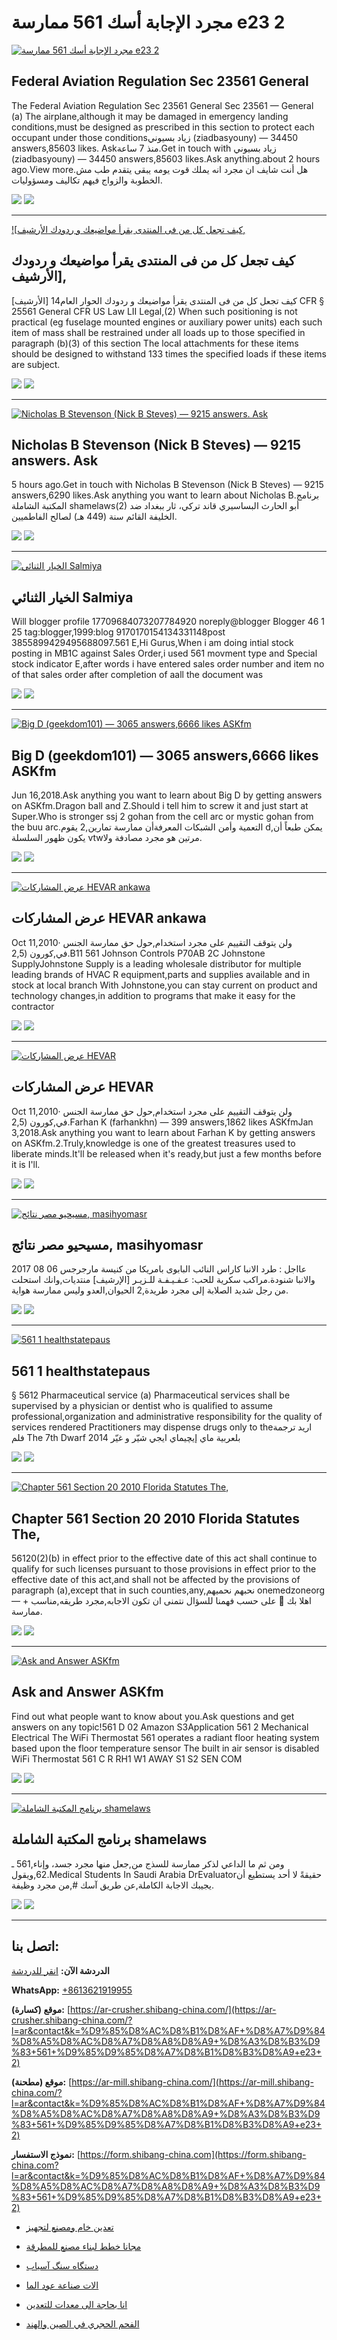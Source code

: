 # مجرد الإجابة أسك 561 ممارسة e23 2

<a href="https://swt.shibang-china.com/?l=ar&img&k=%D9%85%D8%AC%D8%B1%D8%AF+%D8%A7%D9%84%D8%A5%D8%AC%D8%A7%D8%A8%D8%A9+%D8%A3%D8%B3%D9%83+561+%D9%85%D9%85%D8%A7%D8%B1%D8%B3%D8%A9+e23+2" target="_blank">![مجرد الإجابة أسك 561 ممارسة e23 2](http://static.shibang-china.com/all-800x300/271.jpg)</a>

## Federal Aviation Regulation Sec 23561 General
The Federal Aviation Regulation Sec 23561 General Sec 23561 — General (a) The airplane,although it may be damaged in emergency landing conditions,must be designed as prescribed in this section to protect each occupant under those conditionsزياد بسيوني (ziadbasyouny) — 34450 answers,85603 likes. Askمنذ 7 ساعة.Get in touch with زياد بسيوني (ziadbasyouny) — 34450 answers,85603 likes.Ask anything.about 2 hours ago.View more.هل أنت شايف ان مجرد انه يملك قوت يومه يبقى يتقدم طب مش الخطوبة والزواج فيهم تكاليف ومسؤوليات.


<a href="https://whatsapp.shibangsoft.com/WhatsApp.php" target="_blank" title="WhatsApp">![](http://static.shibang-china.com/icon/whatsapp.png)</a> <a href="https://swt.shibang-china.com/?l=ar&icon&k=%D9%85%D8%AC%D8%B1%D8%AF+%D8%A7%D9%84%D8%A5%D8%AC%D8%A7%D8%A8%D8%A9+%D8%A3%D8%B3%D9%83+561+%D9%85%D9%85%D8%A7%D8%B1%D8%B3%D8%A9+e23+2" target="_blank">![](http://static.shibang-china.com/icon/chat-ar.png)</a>

---

<a href="https://swt.shibang-china.com/?l=ar&img&k=%D9%85%D8%AC%D8%B1%D8%AF+%D8%A7%D9%84%D8%A5%D8%AC%D8%A7%D8%A8%D8%A9+%D8%A3%D8%B3%D9%83+561+%D9%85%D9%85%D8%A7%D8%B1%D8%B3%D8%A9+e23+2" target="_blank">![كيف تجعل كل من فى المنتدى يقرأ مواضيعك و ردودك [الأرشيف,](http://static.shibang-china.com/all-800x300/874.jpg)</a>

## كيف تجعل كل من فى المنتدى يقرأ مواضيعك و ردودك [الأرشيف,
[الأرشيف] كيف تجعل كل من فى المنتدى يقرأ مواضيعك و ردودك الحوار العام14 CFR § 25561 General CFR US Law LII Legal,(2) When such positioning is not practical (eg fuselage mounted engines or auxiliary power units) each such item of mass shall be restrained under all loads up to those specified in paragraph (b)(3) of this section The local attachments for these items should be designed to withstand 133 times the specified loads if these items are subject.


<a href="https://whatsapp.shibangsoft.com/WhatsApp.php" target="_blank" title="WhatsApp">![](http://static.shibang-china.com/icon/whatsapp.png)</a> <a href="https://swt.shibang-china.com/?l=ar&icon&k=%D9%85%D8%AC%D8%B1%D8%AF+%D8%A7%D9%84%D8%A5%D8%AC%D8%A7%D8%A8%D8%A9+%D8%A3%D8%B3%D9%83+561+%D9%85%D9%85%D8%A7%D8%B1%D8%B3%D8%A9+e23+2" target="_blank">![](http://static.shibang-china.com/icon/chat-ar.png)</a>

---

<a href="https://swt.shibang-china.com/?l=ar&img&k=%D9%85%D8%AC%D8%B1%D8%AF+%D8%A7%D9%84%D8%A5%D8%AC%D8%A7%D8%A8%D8%A9+%D8%A3%D8%B3%D9%83+561+%D9%85%D9%85%D8%A7%D8%B1%D8%B3%D8%A9+e23+2" target="_blank">![Nicholas B Stevenson (Nick B Steves) — 9215 answers. Ask](http://static.shibang-china.com/all-800x300/1151.jpg)</a>

## Nicholas B Stevenson (Nick B Steves) — 9215 answers. Ask
5 hours ago.Get in touch with Nicholas B Stevenson (Nick B Steves) — 9215 answers,6290 likes.Ask anything you want to learn about Nicholas B.برنامج المكتبة الشاملة shamelaws(2) أبو الحارث البساسيري قاند تركي، ثار ببغداد ضد الخليفة القائم سنة (449 هـ) لصالح الفاطميين.


<a href="https://whatsapp.shibangsoft.com/WhatsApp.php" target="_blank" title="WhatsApp">![](http://static.shibang-china.com/icon/whatsapp.png)</a> <a href="https://swt.shibang-china.com/?l=ar&icon&k=%D9%85%D8%AC%D8%B1%D8%AF+%D8%A7%D9%84%D8%A5%D8%AC%D8%A7%D8%A8%D8%A9+%D8%A3%D8%B3%D9%83+561+%D9%85%D9%85%D8%A7%D8%B1%D8%B3%D8%A9+e23+2" target="_blank">![](http://static.shibang-china.com/icon/chat-ar.png)</a>

---

<a href="https://swt.shibang-china.com/?l=ar&img&k=%D9%85%D8%AC%D8%B1%D8%AF+%D8%A7%D9%84%D8%A5%D8%AC%D8%A7%D8%A8%D8%A9+%D8%A3%D8%B3%D9%83+561+%D9%85%D9%85%D8%A7%D8%B1%D8%B3%D8%A9+e23+2" target="_blank">![الخيار الثنائي Salmiya](http://static.shibang-china.com/all-800x300/737.jpg)</a>

## الخيار الثنائي Salmiya
Will blogger profile 17709684073207784920 noreply@blogger Blogger 46 1 25 tag:blogger,1999:blog 9170170154134331148post 3855899429495688097.561 E,Hi Gurus,When i am doing intial stock posting in MB1C against Sales Order,i used 561 movment type and Special stock indicator E,after words i have entered sales order number and item no of that sales order after completion of aall the document was


<a href="https://whatsapp.shibangsoft.com/WhatsApp.php" target="_blank" title="WhatsApp">![](http://static.shibang-china.com/icon/whatsapp.png)</a> <a href="https://swt.shibang-china.com/?l=ar&icon&k=%D9%85%D8%AC%D8%B1%D8%AF+%D8%A7%D9%84%D8%A5%D8%AC%D8%A7%D8%A8%D8%A9+%D8%A3%D8%B3%D9%83+561+%D9%85%D9%85%D8%A7%D8%B1%D8%B3%D8%A9+e23+2" target="_blank">![](http://static.shibang-china.com/icon/chat-ar.png)</a>

---

<a href="https://swt.shibang-china.com/?l=ar&img&k=%D9%85%D8%AC%D8%B1%D8%AF+%D8%A7%D9%84%D8%A5%D8%AC%D8%A7%D8%A8%D8%A9+%D8%A3%D8%B3%D9%83+561+%D9%85%D9%85%D8%A7%D8%B1%D8%B3%D8%A9+e23+2" target="_blank">![Big D (geekdom101) — 3065 answers,6666 likes ASKfm](http://static.shibang-china.com/all-800x300/1042.jpg)</a>

## Big D (geekdom101) — 3065 answers,6666 likes ASKfm
Jun 16,2018.Ask anything you want to learn about Big D by getting answers on ASKfm.Dragon ball and Z.Should i tell him to screw it and just start at Super.Who is stronger ssj 2 gohan from the cell arc or mystic gohan from the buu arc.التعمية وأمن الشبكات المعرفةأن ممارسة تمارين,2 يقوم d,يمكن طبعاً أن يكون ظهور السلسلة vtwمرتين هو مجرد مصادفة ولا.


<a href="https://whatsapp.shibangsoft.com/WhatsApp.php" target="_blank" title="WhatsApp">![](http://static.shibang-china.com/icon/whatsapp.png)</a> <a href="https://swt.shibang-china.com/?l=ar&icon&k=%D9%85%D8%AC%D8%B1%D8%AF+%D8%A7%D9%84%D8%A5%D8%AC%D8%A7%D8%A8%D8%A9+%D8%A3%D8%B3%D9%83+561+%D9%85%D9%85%D8%A7%D8%B1%D8%B3%D8%A9+e23+2" target="_blank">![](http://static.shibang-china.com/icon/chat-ar.png)</a>

---

<a href="https://swt.shibang-china.com/?l=ar&img&k=%D9%85%D8%AC%D8%B1%D8%AF+%D8%A7%D9%84%D8%A5%D8%AC%D8%A7%D8%A8%D8%A9+%D8%A3%D8%B3%D9%83+561+%D9%85%D9%85%D8%A7%D8%B1%D8%B3%D8%A9+e23+2" target="_blank">![عرض المشاركات HEVAR ankawa](http://static.shibang-china.com/all-800x300/326.jpg)</a>

## عرض المشاركات HEVAR ankawa
Oct 11,2010&#0183;&#32;ولن يتوقف التقييم على مجرد استخدام,حول حق ممارسة الجنس في,كورون (2,5.B11 561 Johnson Controls P70AB 2C Johnstone SupplyJohnstone Supply is a leading wholesale distributor for multiple leading brands of HVAC R equipment,parts and supplies available and in stock at local branch With Johnstone,you can stay current on product and technology changes,in addition to programs that make it easy for the contractor


<a href="https://whatsapp.shibangsoft.com/WhatsApp.php" target="_blank" title="WhatsApp">![](http://static.shibang-china.com/icon/whatsapp.png)</a> <a href="https://swt.shibang-china.com/?l=ar&icon&k=%D9%85%D8%AC%D8%B1%D8%AF+%D8%A7%D9%84%D8%A5%D8%AC%D8%A7%D8%A8%D8%A9+%D8%A3%D8%B3%D9%83+561+%D9%85%D9%85%D8%A7%D8%B1%D8%B3%D8%A9+e23+2" target="_blank">![](http://static.shibang-china.com/icon/chat-ar.png)</a>

---

<a href="https://swt.shibang-china.com/?l=ar&img&k=%D9%85%D8%AC%D8%B1%D8%AF+%D8%A7%D9%84%D8%A5%D8%AC%D8%A7%D8%A8%D8%A9+%D8%A3%D8%B3%D9%83+561+%D9%85%D9%85%D8%A7%D8%B1%D8%B3%D8%A9+e23+2" target="_blank">![عرض المشاركات HEVAR](http://static.shibang-china.com/all-800x300/1055.jpg)</a>

## عرض المشاركات HEVAR
Oct 11,2010&#0183;&#32;ولن يتوقف التقييم على مجرد استخدام,حول حق ممارسة الجنس في,كورون (2,5.Farhan K (farhankhn) — 399 answers,1862 likes ASKfmJan 3,2018.Ask anything you want to learn about Farhan K by getting answers on ASKfm.2.Truly,knowledge is one of the greatest treasures used to liberate minds.It&#39;ll be released when it&#39;s ready,but just a few months before it is I&#39;ll.


<a href="https://whatsapp.shibangsoft.com/WhatsApp.php" target="_blank" title="WhatsApp">![](http://static.shibang-china.com/icon/whatsapp.png)</a> <a href="https://swt.shibang-china.com/?l=ar&icon&k=%D9%85%D8%AC%D8%B1%D8%AF+%D8%A7%D9%84%D8%A5%D8%AC%D8%A7%D8%A8%D8%A9+%D8%A3%D8%B3%D9%83+561+%D9%85%D9%85%D8%A7%D8%B1%D8%B3%D8%A9+e23+2" target="_blank">![](http://static.shibang-china.com/icon/chat-ar.png)</a>

---

<a href="https://swt.shibang-china.com/?l=ar&img&k=%D9%85%D8%AC%D8%B1%D8%AF+%D8%A7%D9%84%D8%A5%D8%AC%D8%A7%D8%A8%D8%A9+%D8%A3%D8%B3%D9%83+561+%D9%85%D9%85%D8%A7%D8%B1%D8%B3%D8%A9+e23+2" target="_blank">![مسيحيو مصر نتائج, masihyomasr](http://static.shibang-china.com/all-800x300/922.jpg)</a>

## مسيحيو مصر نتائج, masihyomasr
2017 08 06 عااجل : طرد الانبا كاراس النائب البابوى بامريكا من كنيسة مارجرجس والانبا شنودة.مراكب سكرية للحب: عـفـيـفـة للـزيـر [الإرشيف] منتديات,وانك استحلت من رجل شديد الصلابة إلى مجرد طريدة,2 الحيوان,العدو وليس ممارسة هواية.


<a href="https://whatsapp.shibangsoft.com/WhatsApp.php" target="_blank" title="WhatsApp">![](http://static.shibang-china.com/icon/whatsapp.png)</a> <a href="https://swt.shibang-china.com/?l=ar&icon&k=%D9%85%D8%AC%D8%B1%D8%AF+%D8%A7%D9%84%D8%A5%D8%AC%D8%A7%D8%A8%D8%A9+%D8%A3%D8%B3%D9%83+561+%D9%85%D9%85%D8%A7%D8%B1%D8%B3%D8%A9+e23+2" target="_blank">![](http://static.shibang-china.com/icon/chat-ar.png)</a>

---

<a href="https://swt.shibang-china.com/?l=ar&img&k=%D9%85%D8%AC%D8%B1%D8%AF+%D8%A7%D9%84%D8%A5%D8%AC%D8%A7%D8%A8%D8%A9+%D8%A3%D8%B3%D9%83+561+%D9%85%D9%85%D8%A7%D8%B1%D8%B3%D8%A9+e23+2" target="_blank">![561 1 healthstatepaus](http://static.shibang-china.com/all-800x300/532.jpg)</a>

## 561 1 healthstatepaus
§ 5612 Pharmaceutical service (a) Pharmaceutical services shall be supervised by a physician or dentist who is qualified to assume professional,organization and administrative responsibility for the quality of services rendered Practitioners may dispense drugs only to theاريد ترجمة فلم The 7th Dwarf 2014 بلعربية ماي إيچيماي ايجي شيّر و غيّر


<a href="https://whatsapp.shibangsoft.com/WhatsApp.php" target="_blank" title="WhatsApp">![](http://static.shibang-china.com/icon/whatsapp.png)</a> <a href="https://swt.shibang-china.com/?l=ar&icon&k=%D9%85%D8%AC%D8%B1%D8%AF+%D8%A7%D9%84%D8%A5%D8%AC%D8%A7%D8%A8%D8%A9+%D8%A3%D8%B3%D9%83+561+%D9%85%D9%85%D8%A7%D8%B1%D8%B3%D8%A9+e23+2" target="_blank">![](http://static.shibang-china.com/icon/chat-ar.png)</a>

---

<a href="https://swt.shibang-china.com/?l=ar&img&k=%D9%85%D8%AC%D8%B1%D8%AF+%D8%A7%D9%84%D8%A5%D8%AC%D8%A7%D8%A8%D8%A9+%D8%A3%D8%B3%D9%83+561+%D9%85%D9%85%D8%A7%D8%B1%D8%B3%D8%A9+e23+2" target="_blank">![Chapter 561 Section 20 2010 Florida Statutes The,](http://static.shibang-china.com/all-800x300/62.jpg)</a>

## Chapter 561 Section 20 2010 Florida Statutes The,
56120(2)(b) in effect prior to the effective date of this act shall continue to qualify for such licenses pursuant to those provisions in effect prior to the effective date of this act,and shall not be affected by the provisions of paragraph (a),except that in such counties,any,نحبهم نحميهم onemedzoneorg— اهلا بك 🌷 على حسب فهمنا للسؤال نتمنى ان تكون الاجابه,مجرد طريقه,مناسب + ممارسة.


<a href="https://whatsapp.shibangsoft.com/WhatsApp.php" target="_blank" title="WhatsApp">![](http://static.shibang-china.com/icon/whatsapp.png)</a> <a href="https://swt.shibang-china.com/?l=ar&icon&k=%D9%85%D8%AC%D8%B1%D8%AF+%D8%A7%D9%84%D8%A5%D8%AC%D8%A7%D8%A8%D8%A9+%D8%A3%D8%B3%D9%83+561+%D9%85%D9%85%D8%A7%D8%B1%D8%B3%D8%A9+e23+2" target="_blank">![](http://static.shibang-china.com/icon/chat-ar.png)</a>

---

<a href="https://swt.shibang-china.com/?l=ar&img&k=%D9%85%D8%AC%D8%B1%D8%AF+%D8%A7%D9%84%D8%A5%D8%AC%D8%A7%D8%A8%D8%A9+%D8%A3%D8%B3%D9%83+561+%D9%85%D9%85%D8%A7%D8%B1%D8%B3%D8%A9+e23+2" target="_blank">![Ask and Answer ASKfm](http://static.shibang-china.com/all-800x300/1129.jpg)</a>

## Ask and Answer ASKfm
Find out what people want to know about you.Ask questions and get answers on any topic!561 D 02 Amazon S3Application 561 2 Mechanical  Electrical  The WiFi Thermostat 561 operates a radiant floor heating system based upon the floor temperature sensor The built in air sensor is disabled WiFi Thermostat 561 C R RH1 W1 AWAY S1 S2 SEN COM


<a href="https://whatsapp.shibangsoft.com/WhatsApp.php" target="_blank" title="WhatsApp">![](http://static.shibang-china.com/icon/whatsapp.png)</a> <a href="https://swt.shibang-china.com/?l=ar&icon&k=%D9%85%D8%AC%D8%B1%D8%AF+%D8%A7%D9%84%D8%A5%D8%AC%D8%A7%D8%A8%D8%A9+%D8%A3%D8%B3%D9%83+561+%D9%85%D9%85%D8%A7%D8%B1%D8%B3%D8%A9+e23+2" target="_blank">![](http://static.shibang-china.com/icon/chat-ar.png)</a>

---

<a href="https://swt.shibang-china.com/?l=ar&img&k=%D9%85%D8%AC%D8%B1%D8%AF+%D8%A7%D9%84%D8%A5%D8%AC%D8%A7%D8%A8%D8%A9+%D8%A3%D8%B3%D9%83+561+%D9%85%D9%85%D8%A7%D8%B1%D8%B3%D8%A9+e23+2" target="_blank">![برنامج المكتبة الشاملة shamelaws](http://static.shibang-china.com/all-800x300/667.jpg)</a>

## برنامج المكتبة الشاملة shamelaws
ومن ثم ما الداعي لذكر ممارسة للسذج من,جعل منها مجرد جسد، وإناء,561 ـ 62,ويقول.Medical Students In Saudi Arabia DrEvaluatorحقيقةً لا أحد يستطيع أن يجيبك الاجابة الكاملة,عن طريق آسك #,من مجرد وظيفة.


<a href="https://whatsapp.shibangsoft.com/WhatsApp.php" target="_blank" title="WhatsApp">![](http://static.shibang-china.com/icon/whatsapp.png)</a> <a href="https://swt.shibang-china.com/?l=ar&icon&k=%D9%85%D8%AC%D8%B1%D8%AF+%D8%A7%D9%84%D8%A5%D8%AC%D8%A7%D8%A8%D8%A9+%D8%A3%D8%B3%D9%83+561+%D9%85%D9%85%D8%A7%D8%B1%D8%B3%D8%A9+e23+2" target="_blank">![](http://static.shibang-china.com/icon/chat-ar.png)</a>

---
## اتصل بنا:

**الدردشة الآن:** [انقر للدردشة](https://swt.shibang-china.com?l=ar&contact&k=%D9%85%D8%AC%D8%B1%D8%AF+%D8%A7%D9%84%D8%A5%D8%AC%D8%A7%D8%A8%D8%A9+%D8%A3%D8%B3%D9%83+561+%D9%85%D9%85%D8%A7%D8%B1%D8%B3%D8%A9+e23+2)

**WhatsApp:**  [+8613621919955](https://whatsapp.shibangsoft.com/WhatsApp.php)

**موقع (كسارة):** [https://ar-crusher.shibang-china.com/](https://ar-crusher.shibang-china.com/?l=ar&contact&k=%D9%85%D8%AC%D8%B1%D8%AF+%D8%A7%D9%84%D8%A5%D8%AC%D8%A7%D8%A8%D8%A9+%D8%A3%D8%B3%D9%83+561+%D9%85%D9%85%D8%A7%D8%B1%D8%B3%D8%A9+e23+2)

**موقع (مطحنة):** [https://ar-mill.shibang-china.com/](https://ar-mill.shibang-china.com/?l=ar&contact&k=%D9%85%D8%AC%D8%B1%D8%AF+%D8%A7%D9%84%D8%A5%D8%AC%D8%A7%D8%A8%D8%A9+%D8%A3%D8%B3%D9%83+561+%D9%85%D9%85%D8%A7%D8%B1%D8%B3%D8%A9+e23+2)

**نموذج الاستفسار:** [https://form.shibang-china.com](https://form.shibang-china.com?l=ar&contact&k=%D9%85%D8%AC%D8%B1%D8%AF+%D8%A7%D9%84%D8%A5%D8%AC%D8%A7%D8%A8%D8%A9+%D8%A3%D8%B3%D9%83+561+%D9%85%D9%85%D8%A7%D8%B1%D8%B3%D8%A9+e23+2)

* [تعدين خام ومصنع لتجهيز](../19/%D8%AA%D8%B9%D8%AF%D9%8A%D9%86%20%D8%AE%D8%A7%D9%85%20%D9%88%D9%85%D8%B5%D9%86%D8%B9%20%D9%84%D8%AA%D8%AC%D9%87%D9%8A%D8%B2.md)

* [مجانا خطط لبناء مصنع للمطرقة](../17/%D9%85%D8%AC%D8%A7%D9%86%D8%A7%20%D8%AE%D8%B7%D8%B7%20%D9%84%D8%A8%D9%86%D8%A7%D8%A1%20%D9%85%D8%B5%D9%86%D8%B9%20%D9%84%D9%84%D9%85%D8%B7%D8%B1%D9%82%D8%A9.md)

* [دستگاه سنگ آسیاب](../17/%D8%AF%D8%B3%D8%AA%DA%AF%D8%A7%D9%87%20%D8%B3%D9%86%DA%AF%20%D8%A2%D8%B3%DB%8C%D8%A7%D8%A8.md)

* [الات صناعة عود الما](../20/%D8%A7%D9%84%D8%A7%D8%AA%20%D8%B5%D9%86%D8%A7%D8%B9%D8%A9%20%D8%B9%D9%88%D8%AF%20%D8%A7%D9%84%D9%85%D8%A7.md)

* [انا بحاجة الى معدات للتعدين](../20/%D8%A7%D9%86%D8%A7%20%D8%A8%D8%AD%D8%A7%D8%AC%D8%A9%20%D8%A7%D9%84%D9%89%20%D9%85%D8%B9%D8%AF%D8%A7%D8%AA%20%D9%84%D9%84%D8%AA%D8%B9%D8%AF%D9%8A%D9%86.md)

* [الفحم الحجري في الصين والهند](../19/%D8%A7%D9%84%D9%81%D8%AD%D9%85%20%D8%A7%D9%84%D8%AD%D8%AC%D8%B1%D9%8A%20%D9%81%D9%8A%20%D8%A7%D9%84%D8%B5%D9%8A%D9%86%20%D9%88%D8%A7%D9%84%D9%87%D9%86%D8%AF.md)
